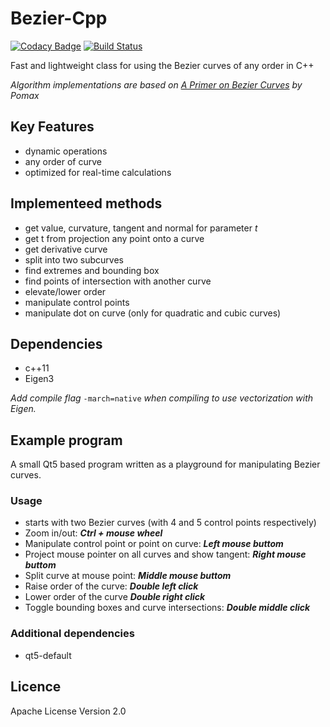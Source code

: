 # Bezier-Cpp
[![Codacy Badge](https://api.codacy.com/project/badge/Grade/77ce3151f2eb423a9e4da103f83b4eae)](https://app.codacy.com/app/stribor14/Bezier-cpp?utm_source=github.com&utm_medium=referral&utm_content=stribor14/Bezier-cpp&utm_campaign=Badge_Grade_Settings)
[![Build Status](https://travis-ci.com/stribor14/Bezier-cpp.svg?branch=master)](https://travis-ci.com/stribor14/Bezier-cpp)

Fast and lightweight class for using the Bezier curves of any order in C++

*Algorithm implementations are based on [A Primer on Bezier Curves](https://pomax.github.io/bezierinfo/) by Pomax*

## Key Features
  - dynamic operations
  - any order of curve
  - optimized for real-time calculations

## Implementeed methods
  - get value, curvature, tangent and normal for parameter *t*
  - get t from projection any point onto a curve
  - get derivative curve
  - split into two subcurves
  - find extremes and bounding box
  - find points of intersection with another curve
  - elevate/lower order
  - manipulate control points
  - manipulate dot on curve (only for quadratic and cubic curves)

## Dependencies
  - c++11
  - Eigen3

*Add compile flag* `-march=native` *when compiling to use vectorization with Eigen.*

## Example program
A small Qt5 based program written as a playground for manipulating Bezier curves.
### Usage
 - starts with two Bezier curves (with 4 and 5 control points respectively)
 - Zoom in/out: *__Ctrl + mouse wheel__*
 - Manipulate control point or point on curve: *__Left mouse buttom__*
 - Project mouse pointer on all curves and show tangent: *__Right mouse buttom__*
 - Split curve at mouse point: *__Middle mouse buttom__*
 - Raise order of the curve: *__Double left click__*
 - Lower order of the curve *__Double right click__*
 - Toggle bounding boxes and curve intersections: *__Double middle click__*

### Additional dependencies
 - qt5-default 

## Licence
Apache License Version 2.0
